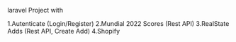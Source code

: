 laravel Project with

1.Autenticate (Login/Register)
2.Mundial 2022 Scores (Rest API)
3.RealState Adds (Rest API, Create Add)
4.Shopify
